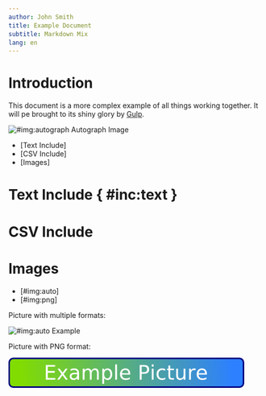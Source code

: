 ```yaml
---
author: John Smith
title: Example Document
subtitle: Markdown Mix
lang: en
---
```


# Introduction

This document is a more complex example of all things working together.
It will pe brought to its shiny glory by [Gulp].

![#img:autograph Autograph Image](images/auto/complex_auto)

* [Text Include]
* [CSV Include]
* [Images]

# Text Include { #inc:text }

<!-- #include includes/simple.inc.md -->

# CSV Include

<!-- #csv includes/table.csv -->

# Images

* [#img:auto]
* [#img:png]

Picture with multiple formats:

![#img:auto Example](images/example)

Picture with PNG format:

![#img:png PNG Picture](images/picture.png)


[Gulp]: http://gulpjs.com
